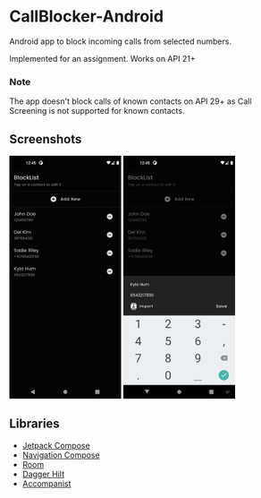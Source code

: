 # CallBlocker-Android
Android app to block incoming calls from selected numbers.

Implemented for an assignment. Works on API 21+

### Note
The app doesn't block calls of known contacts on API 29+ as Call Screening is not supported for known contacts.

## Screenshots
<img src="screenshots/blocklist.png" width=200 /> <img src="screenshots/addtoblocklist.png" width=200 />

## Libraries
* [Jetpack Compose](https://developer.android.com/jetpack/androidx/releases/compose)
* [Navigation Compose](https://developer.android.com/jetpack/androidx/releases/navigation)
* [Room](https://developer.android.com/jetpack/androidx/releases/room)
* [Dagger Hilt](https://dagger.dev/hilt/)
* [Accompanist](https://github.com/chrisbanes/accompanist)
